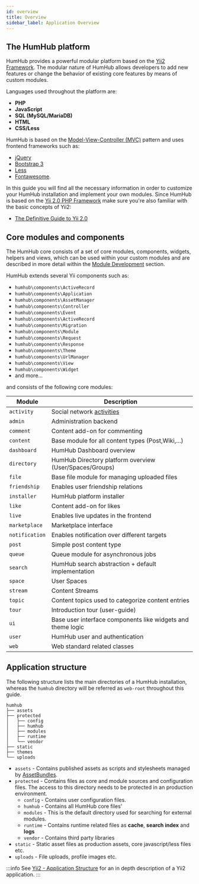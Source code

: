```yaml
---
id: overview
title: Overview
sidebar_label: Application Overview
---
```


## The HumHub platform

HumHub provides a powerful modular platform based on the [Yii2 Framework](http://www.yiiframework.com).
The modular nature of HumHub allows developers to add new features or change the behavior of existing core 
features by means of custom modules.

Languages used throughout the platform are: 

- **PHP**
- **JavaScript**
- **SQL (MySQL/MariaDB)**
- **HTML**
- **CSS/Less**

HumHub is based on the [Model-View-Controller (MVC)](https://en.wikipedia.org/wiki/Model%E2%80%93view%E2%80%93controller) 
pattern and uses frontend frameworks such as: 

- [jQuery](https://jquery.com/)
- [Bootstrap 3](https://getbootstrap.com/docs/3.4/)
- [Less](http://lesscss.org/)
- [Fontawesome](https://fontawesome.com/v4.7.0/).

In this guide you will find all the necessary information in order to customize your HumHub installation and implement your own modules.
Since HumHub is based on the [Yii 2.0 PHP Framework](http://www.yiiframework.com/) make sure you're also familiar with the basic concepts of Yii2:

- [The Definitive Guide to Yii 2.0](http://www.yiiframework.com/doc-2.0/guide-index.html) 

## Core modules and components

The HumHub core consists of a set of core modules, components, widgets, helpers and views, which can be used within your
custom modules and are described in more detail within the [Module Development](modules.md) section.

HumHub extends several Yii components such as:

 - `humhub\components\ActiveRecord`
 - `humhub\components\Application`
 - `humhub\components\AssetManager`
 - `humhub\components\Controller`
 - `humhub\components\Event`
 - `humhub\components\ActiveRecord`
 - `humhub\components\Migration`
 - `humhub\components\Module`
 - `humhub\components\Request`
 - `humhub\components\Response`
 - `humhub\components\Theme`
 - `humhub\components\UrlManager`
 - `humhub\components\View`
 - `humhub\components\Widget`
 - and more...

and consists of the following core modules:

| Module | Description |    
| -------- | ---------- |
| `activity`  | Social network [activities](activities.md) | 
| `admin` | Administration backend |
| `comment` | Content add-on for commenting |
| `content` | Base module for all content types (Post,Wiki,...) |
| `dashboard` | HumHub Dashboard overview |
| `directory` | HumHub Directory platform overview (User/Spaces/Groups) |
| `file` | Base file module for managing uploaded files  |
| `friendship` | Enables user friendship relations |
| `installer` | HumHub platform installer |
| `like` | Content add-on for likes |
| `live` | Enables live updates in the frontend |
| `marketplace` | Marketplace interface |
| `notification` | Enables notification over different targets |
| `post` | Simple post content type |
| `queue` | Queue module for asynchronous jobs |
| `search` | HumHub search abstraction + default implementation |
| `space` | User Spaces |
| `stream` | Content Streams |
| `topic` | Content topics used to categorize content entries |
| `tour` | Introduction tour (user-guide) |
| `ui` | Base user interface components like widgets and theme logic |
| `user` | HumHub user and authentication |
| `web` | Web standard related classes |
 
## Application structure

The following structure lists the main directories of a HumHub installation, whereas the `humhub` directory will be referred as
 `web-root` throughout this guide.

```
humhub
├── assets
├── protected
│   ├── config
│   ├── humhub
│   ├── modules
│   ├── runtime
│   └── vendor
├── static
├── themes
└── uploads
```

- `assets` - Contains published assets as scripts and stylesheets managed by [AssetBundles](https://www.yiiframework.com/doc/guide/2.0/en/structure-assets#asset-bundles).
- `protected` - Contains files as core and module sources and configuration files. The access to this directory needs to be protected 
in an production environment.
  - `config` - Contains user configuration files.
  - `humhub` - Contains all HumHub core files'
  - `modules` - This is the default directory used for searching for external modules.
  - `runtime` - Contains runtime related files as **cache**, **search index** and **logs**
  - `vendor` - Contains third party libraries
- `static` - Static asset files as production assets, core javascript/less files etc.
- `uploads` - File uploads, profile images etc.

:::info
See [Yii2 - Application Structure](https://www.yiiframework.com/doc/guide/2.0/en/structure-overview) for an in depth description
of a Yii2 application.
:::
